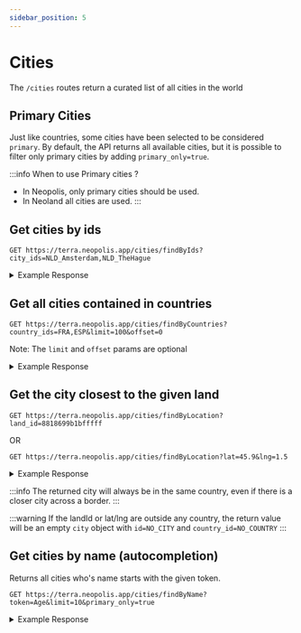 ```yaml
---
sidebar_position: 5
---
```


# Cities

The `/cities` routes return a curated list of all cities in the world

## Primary Cities

Just like countries, some cities have been selected to be considered `primary`. By default, the API returns all available cities, but it is possible to filter only primary cities by adding `primary_only=true`.

:::info
When to use Primary cities ?
- In Neopolis, only primary cities should be used. 
- In Neoland all cities are used.
:::

## Get cities by ids

```
GET https://terra.neopolis.app/cities/findByIds?city_ids=NLD_Amsterdam,NLD_TheHague
```

<details>
<summary>Example Response</summary>
<p>

```
{
  "status": "ok",
  "data": [
    {
      "id": "NLD_Amsterdam",
      "country_id": "NLD",
      "name": "Amsterdam",
      "region_name": "Noord-Holland",
      "population": 1031000,
      "latlng": {
        "latitude": 52.350387797913726,
        "longitude": 4.90877386838879
      }
    },
    (...)
  ]
}
```

</p>
</details>

## Get all cities contained in countries

```
GET https://terra.neopolis.app/cities/findByCountries?country_ids=FRA,ESP&limit=100&offset=0
```

Note: The `limit` and `offset` params are optional

<details>
<summary>Example Response</summary>
<p>

```
{
    "status": "ok"
    "data": [
        {
            "country_id": "FRA",
            "id": "FRA_Agen",
            "latlng": {
                "latitude": 44.2005017,
                "longitude": 0.6332844
            },
            "name": "Agen",
            "population": 59000,
            "region_name": "Aquitaine"
        },
        (...)
    ],
}
```

</p>
</details>

## Get the city closest to the given land

```
GET https://terra.neopolis.app/cities/findByLocation?land_id=8818699b1bfffff
```

OR

```
GET https://terra.neopolis.app/cities/findByLocation?lat=45.9&lng=1.5
```

<details>
<summary>Example Response</summary>
<p>

```
{
    "status": "ok"
    "data": {
        "country_id": "FRA",
        "id": "FRA_Agen",
        "latlng": {
            "latitude": 44.2005017,
            "longitude": 0.6332844
        },
        "name": "Agen",
        "population": 59000,
        "region_name": "Aquitaine"
    },
}
```

</p>
</details>

:::info
The returned city will always be in the same country, even if there is a closer city across a border.
:::

:::warning
If the landId or lat/lng are outside any country, the return value will be an empty `city` object with `id=NO_CITY` and `country_id=NO_COUNTRY`
:::

## Get cities by name (autocompletion)

Returns all cities who's name starts with the given token.

```
GET https://terra.neopolis.app/cities/findByName?token=Age&limit=10&primary_only=true
```

<details>
<summary>Example Response</summary>
<p>

```
{
    "status": "ok"
    "data": {
        "country_id": "FRA",
        "id": "FRA_Agen",
        "latlng": {
            "latitude": 44.2005017,
            "longitude": 0.6332844
        },
        "name": "Agen",
        "population": 59000,
        "region_name": "Aquitaine"
    },
}
```

</p>
</details>
